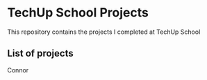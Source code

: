 # TechUp School Projects

This repository contains the projects I completed at TechUp School

## List of projects
Connor 